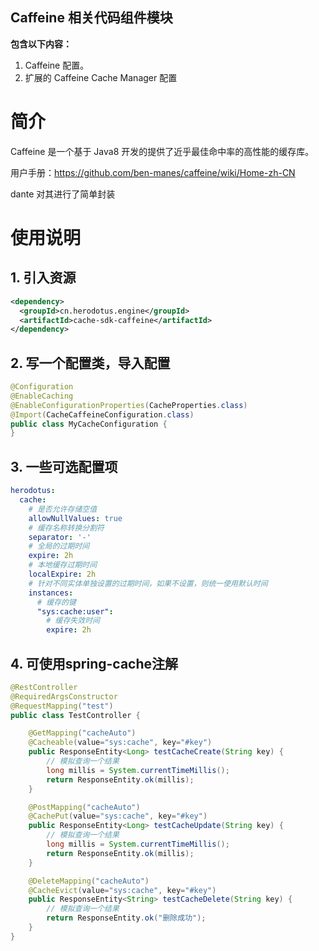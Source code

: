 ## Caffeine 相关代码组件模块

**包含以下内容：**

1. Caffeine 配置。
2. 扩展的 Caffeine Cache Manager 配置

# 简介

Caffeine 是一个基于 Java8 开发的提供了近乎最佳命中率的高性能的缓存库。

用户手册：https://github.com/ben-manes/caffeine/wiki/Home-zh-CN

dante 对其进行了简单封装

# 使用说明

## 1. 引入资源

```xml
<dependency>
  <groupId>cn.herodotus.engine</groupId>
  <artifactId>cache-sdk-caffeine</artifactId>
</dependency>
```
## 2. 写一个配置类，导入配置

```java
@Configuration
@EnableCaching
@EnableConfigurationProperties(CacheProperties.class)
@Import(CacheCaffeineConfiguration.class)
public class MyCacheConfiguration {
}
```

## 3. 一些可选配置项

```yaml
herodotus:
  cache:
    # 是否允许存储空值
    allowNullValues: true
    # 缓存名称转换分割符
    separator: '-'
    # 全局的过期时间
    expire: 2h
    # 本地缓存过期时间
    localExpire: 2h
    # 针对不同实体单独设置的过期时间，如果不设置，则统一使用默认时间
    instances: 
      # 缓存的键
      "sys:cache:user":
        # 缓存失效时间
        expire: 2h
```
## 4. 可使用spring-cache注解

```java
@RestController
@RequiredArgsConstructor
@RequestMapping("test")
public class TestController {

    @GetMapping("cacheAuto")
    @Cacheable(value="sys:cache", key="#key")
    public ResponseEntity<Long> testCacheCreate(String key) {
        // 模拟查询一个结果
        long millis = System.currentTimeMillis();
        return ResponseEntity.ok(millis);
    }

    @PostMapping("cacheAuto")
    @CachePut(value="sys:cache", key="#key")
    public ResponseEntity<Long> testCacheUpdate(String key) {
        // 模拟查询一个结果
        long millis = System.currentTimeMillis();
        return ResponseEntity.ok(millis);
    }

    @DeleteMapping("cacheAuto")
    @CacheEvict(value="sys:cache", key="#key")
    public ResponseEntity<String> testCacheDelete(String key) {
        // 模拟查询一个结果
        return ResponseEntity.ok("删除成功");
    }
}
```